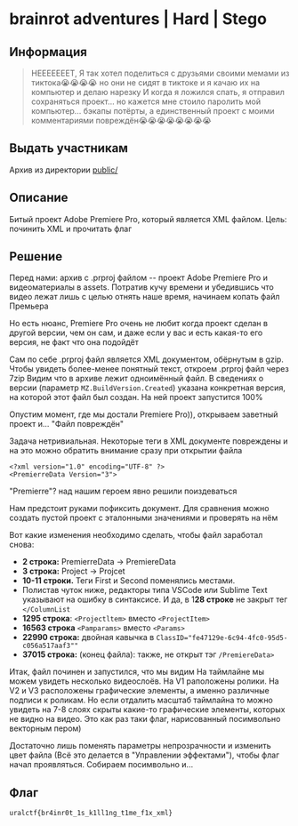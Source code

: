 # brainrot adventures | Hard | Stego

## Информация

> НЕЕЕЕЕЕЕТ, Я так хотел поделиться с друзьями своими мемами из тиктока😭😭😭😭
но они не сидят в тиктоке и я качаю их на компьютер и делаю нарезку
И когда я ложился спать, я отправил сохраняться проект... но кажется мне стоило паролить мой компьютер... бэкапы потёрты, а единственный проект с моими комментариями повреждён😭😭😭😭😭😭😭😭

## Выдать участникам

Архив из директории [public/](public/brainrot.zip)

## Описание

Битый проект Adobe Premiere Pro, который является XML файлом. Цель: починить XML и прочитать флаг

## Решение

Перед нами: архив с .prproj файлом -- проект Adobe Premiere Pro и видеоматериалы в assets.
Потратив кучу времени и убедившись что видео лежат лишь с целью отнять наше время, начинаем копать файл Премьера

Но есть нюанс, Premiere Pro очень не любит когда проект сделан в другой версии, чем он сам, и даже если у вас и есть какая-то его версия, не факт что она подойдёт

Сам по себе .prproj файл является XML документом, обёрнутым в gzip. Чтобы увидеть более-менее понятный текст, откроем .prproj файл через 7zip
Видим что в архиве лежит одноимённый файл. В сведениях о версии (параметр `MZ.BuildVersion.Created`) указана конкретная версия, на которой этот файл был создан. На ней проект запустится 100%

Опустим момент, где мы достали Premiere Pro)), открываем заветный проект и... "Файл повреждён"

Задача нетривиальная. Некоторые теги в XML документе повреждены и на это можно обратить внимание сразу при открытии файла

```
<?xml version="1.0" encoding="UTF-8" ?>
<PremierreData Version="3">
```

"Premierre"? над нашим героем явно решили поиздеваться

Нам предстоит руками пофиксить документ. Для сравнения можно создать пустой проект с эталонными значениями и проверять на нём

Вот какие изменения необходимо сделать, чтобы файл заработал снова:

- **2 строка:** PremierreData -> PremiereData
- **3 строка:** Project -> Projcet
- **10-11 строки.** Теги First и Second поменялись местами.
- Полистав чуток ниже, редакторы типа VSCode или Sublime Text указывают на ошибку в синтаксисе. И да, в 1**28 строке** не закрыт тег `</ColumnList`
- **1295 строка**: `<Projectltem>` вместо `<ProjectItem>`
- **16563 строка** `<Pamparams>` вместо `<Params>`
- **22990 строка:** двойная кавычка в `ClassID="fe47129e-6c94-4fc0-95d5-c056a517aaf3""`
- **37015 строка:** (конец файла):  также, не открыт тэг `/PremiereData>`

Итак,  файл починен и запустился, что мы видим
На таймлайне мы можем увидеть несколько видеослоёв. На V1 раположены ролики. На V2 и V3 расположены графические элементы, а именно различные подписи к роликам. Но если отдалить масштаб таймлайна то можно увидеть на 7-8 слоях скрыты какие-то графические элементы, которых не видно на видео. Это как раз таки флаг, нарисованный посимвольно векторным пером)

Достаточно лишь поменять параметры непрозрачности и изменить цвет файла (Всё это делается в "Управлении эффектами"), чтобы флаг начал проявляться. Собираем посимвольно и...

## Флаг

`uralctf{br4inr0t_1s_k1ll1ng_t1me_f1x_xml}`
